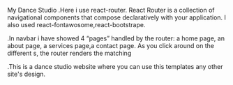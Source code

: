 My Dance Studio
.Here i use react-router. React Router is a collection of navigational components that compose declaratively with your application. I also used react-fontawosome,react-bootstrape.

.In  navbar i have showed 4 “pages” handled by the router: a home page, an about page,  a services page,a contact page. As you click around on the different <Link>s, the router renders the matching <Route>

.This is a dance studio website where you can use this templates any other site's design.
